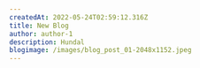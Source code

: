 ```yaml
---
createdAt: 2022-05-24T02:59:12.316Z
title: New Blog
author: author-1
description: Hundal
blogimage: /images/blog_post_01-2048x1152.jpeg
---
```

